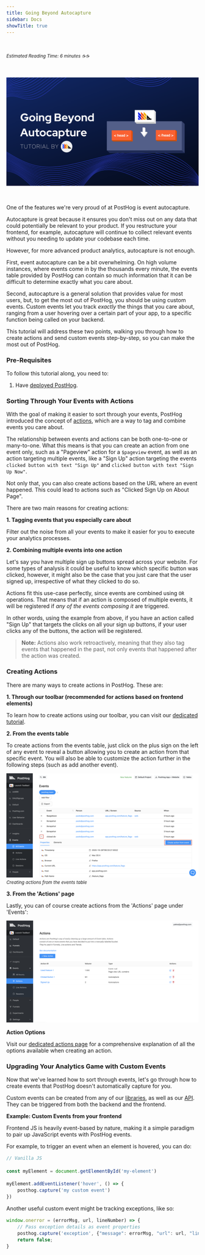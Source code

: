```yaml
---
title: Going Beyond Autocapture
sidebar: Docs
showTitle: true
---
```


<br />

<small class="note-block centered">_Estimated Reading Time: 6 minutes ☕☕_</small>

<br />

<span class="larger-image">

![Actions banner image](../../images/tutorials/banners/actions.png)

</span>

<br />

One of the features we're very proud of at PostHog is event autocapture.

Autocapture is great because it ensures you don't miss out on any data that could potentially be relevant to your product. If you restructure your frontend, for example, autocapture will continue to collect relevant events without you needing to update your codebase each time. 

However, for more advanced product analytics, autocapture is not enough. 

First, event autocapture can be a bit overwhelming. On high volume instances, where events come in by the thousands every minute, the events table provided by PostHog can contain so much information that it can be difficult to determine exactly what you care about. 

Second, autocapture is a general solution that provides value for most users, but, to get the most out of PostHog, you should be using custom events. Custom events let you track _exactly_ the things that you care about, ranging from a user hovering over a certain part of your app, to a specific function being called on your backend.

This tutorial will address these two points, walking you through how to create actions and send custom events step-by-step, so you can make the most out of PostHog.

### Pre-Requisites

To follow this tutorial along, you need to:

1. Have [deployed PostHog](/docs/deployment).

### Sorting Through Your Events with Actions

With the goal of making it easier to sort through your events, PostHog introduced the concept of [actions](/docs/features/actions), which are a way to tag and combine events you care about.

The relationship between events and actions can be both one-to-one or many-to-one. What this means is that you can create an action from one event only, such as a "Pageview" action for a `$pageview` event, as well as an action targeting multiple events, like a "Sign Up" action targeting the events `clicked button with text "Sign Up"` and `clicked button with text "Sign Up Now"`.

Not only that, you can also create actions based on the URL where an event happened. This could lead to actions such as "Clicked Sign Up on About Page".

There are two main reasons for creating actions:

**1. Tagging events that you especially care about**

Filter out the noise from all your events to make it easier for you to execute your analytics processes.

**2. Combining multiple events into one action**

Let's say you have multiple sign up buttons spread across your website. For some types of analysis it could be useful to know which specific button was clicked, however, it might also be the case that you just care that the user signed up, irrespective of what they clicked to do so.

Actions fit this use-case perfectly, since events are combined using `OR` operations. That means that if an action is composed of multiple events, it will be registered if _any of the events composing it_ are triggered. 

In other words, using the example from above, if you have an action called "Sign Up" that targets the clicks on all your sign up buttons, if your user clicks any of the buttons, the action will be registered.

> **Note:** Actions also work retroactively, meaning that they also tag events that happened in the past, not only events that happened after the action was created.

### Creating Actions

There are many ways to create actions in PostHog. These are:

**1. Through our toolbar (recommended for actions based on frontend elements)**

To learn how to create actions using our toolbar, you can visit our [dedicated tutorial](/docs/tutorials/toolbar/#creating-actions).

**2. From the events table**

To create actions from the events table, just click on the plus sign on the left of any event to reveal a button allowing you to create an action from that specific event. You will also be able to customize the action further in the following steps (such as add another event). 

![Action from event image](../../images/tutorials/actions/action-from-event.png)
<small class='centered'>_Creating actions from the events table_</small>


**3. From the 'Actions' page**

Lastly, you can of course create actions from the 'Actions' page under 'Events':

![Actions page image](../../images/features/actions/actions-page.png)


**Action Options**

Visit our [dedicated actions page](/docs/features/actions/) for a comprehensive explanation of all the options available when creating an action.

### Upgrading Your Analytics Game with Custom Events

Now that we've learned how to sort through events, let's go through how to create events that PostHog doesn't automatically capture for you.

Custom events can be created from any of our [libraries](/docs/integrations), as well as our [API](/docs/api/overview). They can be triggered from both the backend and the frontend. 

**Example: Custom Events from your frontend**

Frontend JS is heavily event-based by nature, making it a simple paradigm to pair up JavaScript events with PostHog events.

For example, to trigger an event when an element is hovered, you can do:

```js
// Vanilla JS

const myElement = document.getElementById('my-element')

myElement.addEventListener('hover', () => {
    posthog.capture('my custom event')
})

```

Another useful custom event might be tracking exceptions, like so:

```js
window.onerror = (errorMsg, url, lineNumber) => {
    // Pass exception details as event properties
    posthog.capture('exception', {"message": errorMsg, "url": url, "lineNumber": lineNumber})
    return false;
}
```